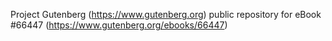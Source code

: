 Project Gutenberg (https://www.gutenberg.org) public repository for
eBook #66447 (https://www.gutenberg.org/ebooks/66447)
